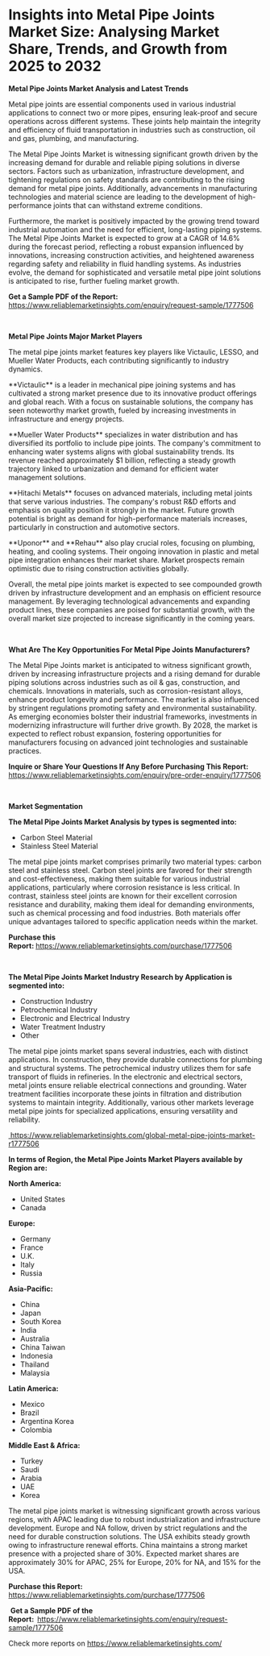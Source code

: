 <p><h1>Insights into Metal Pipe Joints Market Size: Analysing Market Share, Trends, and Growth from 2025 to 2032</h1></p><p><strong>Metal Pipe Joints Market Analysis and Latest Trends</strong></p>
<p><p>Metal pipe joints are essential components used in various industrial applications to connect two or more pipes, ensuring leak-proof and secure operations across different systems. These joints help maintain the integrity and efficiency of fluid transportation in industries such as construction, oil and gas, plumbing, and manufacturing.</p><p>The Metal Pipe Joints Market is witnessing significant growth driven by the increasing demand for durable and reliable piping solutions in diverse sectors. Factors such as urbanization, infrastructure development, and tightening regulations on safety standards are contributing to the rising demand for metal pipe joints. Additionally, advancements in manufacturing technologies and material science are leading to the development of high-performance joints that can withstand extreme conditions.</p><p>Furthermore, the market is positively impacted by the growing trend toward industrial automation and the need for efficient, long-lasting piping systems. The Metal Pipe Joints Market is expected to grow at a CAGR of 14.6% during the forecast period, reflecting a robust expansion influenced by innovations, increasing construction activities, and heightened awareness regarding safety and reliability in fluid handling systems. As industries evolve, the demand for sophisticated and versatile metal pipe joint solutions is anticipated to rise, further fueling market growth.</p></p>
<p><strong>Get a Sample PDF of the Report:&nbsp;</strong> <a href="https://www.reliablemarketinsights.com/enquiry/request-sample/1777506?utm_campaign=2217&utm_medium=2&utm_source=Github&utm_content=ia&utm_term=18022025&utm_id=metal-pipe-joints">https://www.reliablemarketinsights.com/enquiry/request-sample/1777506</a></p>
<p>&nbsp;</p>
<p><strong>Metal Pipe Joints Major Market Players</strong></p>
<p><p>The metal pipe joints market features key players like Victaulic, LESSO, and Mueller Water Products, each contributing significantly to industry dynamics. </p><p>**Victaulic** is a leader in mechanical pipe joining systems and has cultivated a strong market presence due to its innovative product offerings and global reach. With a focus on sustainable solutions, the company has seen noteworthy market growth, fueled by increasing investments in infrastructure and energy projects. </p><p>**Mueller Water Products** specializes in water distribution and has diversified its portfolio to include pipe joints. The company's commitment to enhancing water systems aligns with global sustainability trends. Its revenue reached approximately $1 billion, reflecting a steady growth trajectory linked to urbanization and demand for efficient water management solutions. </p><p>**Hitachi Metals** focuses on advanced materials, including metal joints that serve various industries. The company's robust R&D efforts and emphasis on quality position it strongly in the market. Future growth potential is bright as demand for high-performance materials increases, particularly in construction and automotive sectors. </p><p>**Uponor** and **Rehau** also play crucial roles, focusing on plumbing, heating, and cooling systems. Their ongoing innovation in plastic and metal pipe integration enhances their market share. Market prospects remain optimistic due to rising construction activities globally.</p><p>Overall, the metal pipe joints market is expected to see compounded growth driven by infrastructure development and an emphasis on efficient resource management. By leveraging technological advancements and expanding product lines, these companies are poised for substantial growth, with the overall market size projected to increase significantly in the coming years.</p></p>
<p>&nbsp;</p>
<p><strong>What Are The Key Opportunities For Metal Pipe Joints Manufacturers?</strong></p>
<p><p>The Metal Pipe Joints market is anticipated to witness significant growth, driven by increasing infrastructure projects and a rising demand for durable piping solutions across industries such as oil & gas, construction, and chemicals. Innovations in materials, such as corrosion-resistant alloys, enhance product longevity and performance. The market is also influenced by stringent regulations promoting safety and environmental sustainability. As emerging economies bolster their industrial frameworks, investments in modernizing infrastructure will further drive growth. By 2028, the market is expected to reflect robust expansion, fostering opportunities for manufacturers focusing on advanced joint technologies and sustainable practices.</p></p>
<p><strong>Inquire or Share Your Questions If Any Before Purchasing This Report:</strong> <a href="https://www.reliablemarketinsights.com/enquiry/pre-order-enquiry/1777506?utm_campaign=2217&utm_medium=2&utm_source=Github&utm_content=ia&utm_term=18022025&utm_id=metal-pipe-joints">https://www.reliablemarketinsights.com/enquiry/pre-order-enquiry/1777506</a></p>
<p>&nbsp;</p>
<p><strong>Market Segmentation</strong></p>
<p><strong>The Metal Pipe Joints Market Analysis by types is segmented into:</strong></p>
<p><ul><li>Carbon Steel Material</li><li>Stainless Steel Material</li></ul></p>
<p><p>The metal pipe joints market comprises primarily two material types: carbon steel and stainless steel. Carbon steel joints are favored for their strength and cost-effectiveness, making them suitable for various industrial applications, particularly where corrosion resistance is less critical. In contrast, stainless steel joints are known for their excellent corrosion resistance and durability, making them ideal for demanding environments, such as chemical processing and food industries. Both materials offer unique advantages tailored to specific application needs within the market.</p></p>
<p><strong>Purchase this Report:&nbsp;</strong><a href="https://www.reliablemarketinsights.com/purchase/1777506?utm_campaign=2217&utm_medium=2&utm_source=Github&utm_content=ia&utm_term=18022025&utm_id=metal-pipe-joints">https://www.reliablemarketinsights.com/purchase/1777506</a></p>
<p>&nbsp;</p>
<p><strong>The Metal Pipe Joints Market Industry Research by Application is segmented into:</strong></p>
<p><ul><li>Construction Industry</li><li>Petrochemical Industry</li><li>Electronic and Electrical Industry</li><li>Water Treatment Industry</li><li>Other</li></ul></p>
<p><p>The metal pipe joints market spans several industries, each with distinct applications. In construction, they provide durable connections for plumbing and structural systems. The petrochemical industry utilizes them for safe transport of fluids in refineries. In the electronic and electrical sectors, metal joints ensure reliable electrical connections and grounding. Water treatment facilities incorporate these joints in filtration and distribution systems to maintain integrity. Additionally, various other markets leverage metal pipe joints for specialized applications, ensuring versatility and reliability.</p></p>
<p><a href="https://www.reliablemarketinsights.com/global-metal-pipe-joints-market-r1777506?utm_campaign=2217&utm_medium=2&utm_source=Github&utm_content=ia&utm_term=18022025&utm_id=metal-pipe-joints">&nbsp;https://www.reliablemarketinsights.com/global-metal-pipe-joints-market-r1777506</a></p>
<p><strong>In terms of Region, the Metal Pipe Joints Market Players available by Region are:</strong></p>
<p>
    <p> <strong> North America: </strong>
        <ul>
            <li>United States</li>
            <li>Canada</li>
        </ul>
        </p> 
    <p> <strong> Europe: </strong>
        <ul>
            <li>Germany</li>
            <li>France</li>
            <li>U.K.</li>
            <li>Italy</li>
            <li>Russia</li>
        </ul>
        </p> 
    <p> <strong> Asia-Pacific: </strong>
        <ul>
            <li>China</li>
            <li>Japan</li>
            <li>South Korea</li>
            <li>India</li>
            <li>Australia</li>
            <li>China Taiwan</li>
            <li>Indonesia</li>
            <li>Thailand</li>
            <li>Malaysia</li>
        </ul>
        </p> 
    <p> <strong> Latin America: </strong>
        <ul>
            <li>Mexico</li>
            <li>Brazil</li>
            <li>Argentina Korea</li>
            <li>Colombia</li>
        </ul>
        </p> 
    <p> <strong> Middle East & Africa: </strong>
        <ul>
            <li>Turkey</li>
            <li>Saudi</li>
            <li>Arabia</li>
            <li>UAE</li>
            <li>Korea</li>
        </ul>
    </p>
    </p>
<p><p>The metal pipe joints market is witnessing significant growth across various regions, with APAC leading due to robust industrialization and infrastructure development. Europe and NA follow, driven by strict regulations and the need for durable construction solutions. The USA exhibits steady growth owing to infrastructure renewal efforts. China maintains a strong market presence with a projected share of 30%. Expected market shares are approximately 30% for APAC, 25% for Europe, 20% for NA, and 15% for the USA.</p></p>
<p><strong>Purchase this Report: </strong><a href="https://www.reliablemarketinsights.com/purchase/1777506?utm_campaign=2217&utm_medium=2&utm_source=Github&utm_content=ia&utm_term=18022025&utm_id=metal-pipe-joints">https://www.reliablemarketinsights.com/purchase/1777506</a></p>
<p>&nbsp;<strong>Get a Sample PDF of the Report:&nbsp;&nbsp;</strong><a href="https://www.reliablemarketinsights.com/enquiry/request-sample/1777506?utm_campaign=2217&utm_medium=2&utm_source=Github&utm_content=ia&utm_term=18022025&utm_id=metal-pipe-joints">https://www.reliablemarketinsights.com/enquiry/request-sample/1777506</a></p>
<p><strong></strong></p>
<p>Check more reports on <a href="https://www.reliablemarketinsights.com/?utm_campaign=2217&utm_medium=2&utm_source=Github&utm_content=ia&utm_term=18022025&utm_id=metal-pipe-joints">https://www.reliablemarketinsights.com/</a></p>